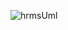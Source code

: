 ![hrmsUml](https://user-images.githubusercontent.com/83143951/121788405-b8924b80-cbd5-11eb-9e4e-a65059189f03.jpg)